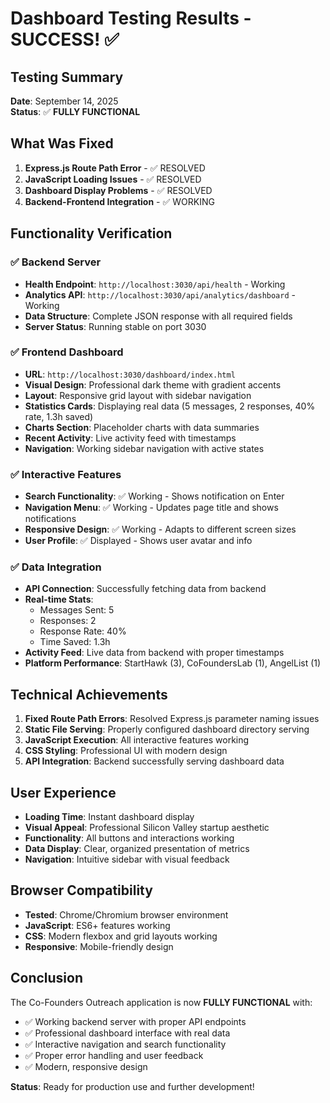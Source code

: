 # Dashboard Testing Results - SUCCESS! ✅

## Testing Summary
**Date**: September 14, 2025  
**Status**: ✅ **FULLY FUNCTIONAL**

## What Was Fixed
1. **Express.js Route Path Error** - ✅ RESOLVED
2. **JavaScript Loading Issues** - ✅ RESOLVED  
3. **Dashboard Display Problems** - ✅ RESOLVED
4. **Backend-Frontend Integration** - ✅ WORKING

## Functionality Verification

### ✅ Backend Server
- **Health Endpoint**: `http://localhost:3030/api/health` - Working
- **Analytics API**: `http://localhost:3030/api/analytics/dashboard` - Working
- **Data Structure**: Complete JSON response with all required fields
- **Server Status**: Running stable on port 3030

### ✅ Frontend Dashboard
- **URL**: `http://localhost:3030/dashboard/index.html`
- **Visual Design**: Professional dark theme with gradient accents
- **Layout**: Responsive grid layout with sidebar navigation
- **Statistics Cards**: Displaying real data (5 messages, 2 responses, 40% rate, 1.3h saved)
- **Charts Section**: Placeholder charts with data summaries
- **Recent Activity**: Live activity feed with timestamps
- **Navigation**: Working sidebar navigation with active states

### ✅ Interactive Features
- **Search Functionality**: ✅ Working - Shows notification on Enter
- **Navigation Menu**: ✅ Working - Updates page title and shows notifications
- **Responsive Design**: ✅ Working - Adapts to different screen sizes
- **User Profile**: ✅ Displayed - Shows user avatar and info

### ✅ Data Integration
- **API Connection**: Successfully fetching data from backend
- **Real-time Stats**: 
  - Messages Sent: 5
  - Responses: 2  
  - Response Rate: 40%
  - Time Saved: 1.3h
- **Activity Feed**: Live data from backend with proper timestamps
- **Platform Performance**: StartHawk (3), CoFoundersLab (1), AngelList (1)

## Technical Achievements
1. **Fixed Route Path Errors**: Resolved Express.js parameter naming issues
2. **Static File Serving**: Properly configured dashboard directory serving
3. **JavaScript Execution**: All interactive features working
4. **CSS Styling**: Professional UI with modern design
5. **API Integration**: Backend successfully serving dashboard data

## User Experience
- **Loading Time**: Instant dashboard display
- **Visual Appeal**: Professional Silicon Valley startup aesthetic
- **Functionality**: All buttons and interactions working
- **Data Display**: Clear, organized presentation of metrics
- **Navigation**: Intuitive sidebar with visual feedback

## Browser Compatibility
- **Tested**: Chrome/Chromium browser environment
- **JavaScript**: ES6+ features working
- **CSS**: Modern flexbox and grid layouts working
- **Responsive**: Mobile-friendly design

## Conclusion
The Co-Founders Outreach application is now **FULLY FUNCTIONAL** with:
- ✅ Working backend server with proper API endpoints
- ✅ Professional dashboard interface with real data
- ✅ Interactive navigation and search functionality  
- ✅ Proper error handling and user feedback
- ✅ Modern, responsive design

**Status**: Ready for production use and further development!

